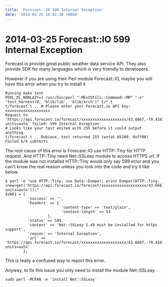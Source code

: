 ```yaml
---
title: 'Forecast::IO 599 Internal Exception'
date: '2014-03-25 16:42:30 +0800'
---
```


# 2014-03-25  Forecast::IO 599 Internal Exception

Forecast.io provide great public weather data service API. They also provide SDK for many languages which is very friendly to developers.

However if you are using their Perl module Forecast::IO, maybe you will have this error when you try to install it

```text
Running make test
PERL_DL_NONLAZY=1 /usr/bin/perl "-MExtUtils::Command::MM" "-e" "test_harness(0, 'blib/lib', 'blib/arch')" t/*.t
t/forecast.t .. # Please enter your Forecast.io API key:
xxxxxxxxxxxxxxxxxxxx
Request to 'https://api.forecast.io/forecast/xxxxxxxxxxxxxxxxxxxx/43.6667,-79.4167,1373241600?units=auto' failed: 599 Internal Exception
# Looks like your test exited with 255 before it could output anything.
t/forecast.t .. Dubious, test returned 255 (wstat 65280, 0xff00)
Failed 6/6 subtests
```

The root cause of this error is Forecast::IO use HTTP::Tiny for HTTP request. And HTTP::Tiny need Net::SSLeay module to access HTTPS url. If the module was not installed HTTP::Tiny would only say 599 error and you can't know the real reason unless you look into the code and try it like below.

```text
$ perl -e "use HTTP::Tiny; use Data::Dumper; print Dumper(HTTP::Tiny->new>get('https://api.forecast.io/forecast/xxxxxxxxxxxxxxxxxxxx/43.6667,-79.4167,1373241600?units=auto'));"
$VAR1 = {
          'success' => '',
          'headers' => {
                         'content-type' => 'text/plain',
                         'content-length' => 53
                   },
          'status' => 599,
          'content' => 'Net::SSLeay 1.49 must be installed for https support',
          'reason' => 'Internal Exception',
          'url' => 'https://api.forecast.io/forecast/xxxxxxxxxxxxxxxxxxxx/43.6667,-79.4167,1373241600?units=auto'
        };
```

This is really a confused way to report this error.

Anyway, to fix this issue you only need to install the module Net::SSLeay

```text
sudo perl -MCPAN -e 'install Net::SSLeay'
```

